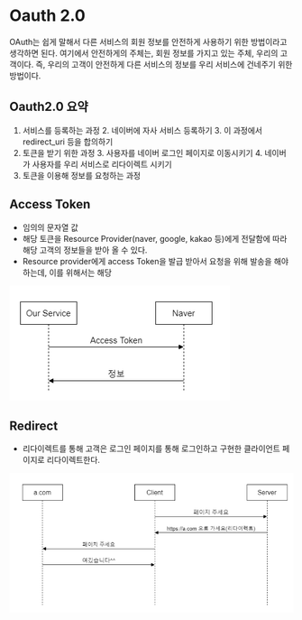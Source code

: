 # Oauth 2.0
OAuth는 쉽게 말해서 다른 서비스의 회원 정보를 안전하게 사용하기 위한 방법이라고 생각하면 된다.
여기에서 안전하게의 주체는, 회원 정보를 가지고 있는 주체, 우리의 고객이다.
즉, 우리의 고객이 안전하게 다른 서비스의 정보를 우리 서비스에 건네주기 위한 방법이다.


## Oauth2.0 요약
1. 서비스를 등록하는 과정 
   2. 네이버에 자사 서비스 등록하기 
   3. 이 과정에서 redirect_uri 등을 합의하기
2. 토큰을 받기 위한 과정 
   3. 사용자를 네이버 로그인 페이지로 이동시키기 
   4. 네이버가 사용자를 우리 서비스로 리다이렉트 시키기
3. 토큰을 이용해 정보를 요청하는 과정


## Access Token
* 임의의 문자열 값
* 해당 토큰을 Resource Provider(naver, google, kakao 등)에게 전달함에 따라
해당 고객의 정보들을 받아 올 수 있다.
* Resource provider에게 access Token을 발급 받아서 요청을 위해 발송을 해야 하는데,
이를 위해서는 해당 

![img.png](img.png)


## Redirect
* 리다이렉트를 통해 고객은 로그인 페이지를 통해 로그인하고 구현한 클라이언트 페이지로 리다이렉트한다.

![img_1.png](img_1.png)